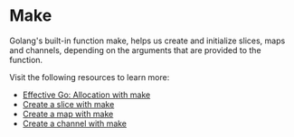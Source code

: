 # Make

Golang's built-in function make, helps us create and initialize slices, maps and channels, depending on the arguments that are provided to the function.

Visit the following resources to learn more:

- [Effective Go: Allocation with make](https://go.dev/doc/effective_go#allocation_make)
- [Create a slice with make](https://www.golangprograms.com/how-to-create-slice-using-make-function-in-golang.html)
- [Create a map with make](https://www.golangprograms.com/golang-package-examples/how-to-create-map-using-the-make-function-in-go.html)
- [Create a channel with make](https://www.programiz.com/golang/channel#channel)